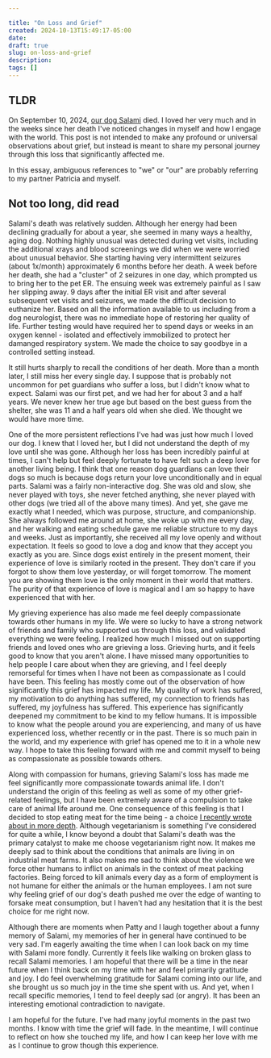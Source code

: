 ```yaml
---

title: "On Loss and Grief"
created: 2024-10-13T15:49:17-05:00
date: 
draft: true
slug: on-loss-and-grief
description: 
tags: []
---
```


## TLDR

On September 10, 2024, [our dog Salami](https://ericyd.com/salami) died. I loved her very much and in the weeks since her death I've noticed changes in myself and how I engage with the world. This post is not intended to make any profound or universal observations about grief, but instead is meant to share my personal journey through this loss that significantly affected me.

In this essay, ambiguous references to "we" or "our" are probably referring to my partner Patricia and myself.

## Not too long, did read

Salami's death was relatively sudden. Although her energy had been declining gradually for about a year, she seemed in many ways a healthy, aging dog. Nothing highly unusual was detected during vet visits, including the additional xrays and blood screenings we did when we were worried about unusual behavior. She starting having very intermittent seizures (about 1x/month) approximately 6 months before her death. A week before her death, she had a "cluster" of 2 seizures in one day, which prompted us to bring her to the pet ER. The ensuing week was extremely painful as I saw her slipping away. 9 days after the initial ER visit and after several subsequent vet visits and seizures, we made the difficult decision to euthanize her. Based on all the information available to us including from a dog neurologist, there was no immediate hope of restoring her quality of life. Further testing would have required her to spend days or weeks in an oxygen kennel - isolated and effectively immobilized to protect her damanged respiratory system. We made the choice to say goodbye in a controlled setting instead.

It still hurts sharply to recall the conditions of her death. More than a month later, I still miss her every single day. I suppose that is probably not uncommon for pet guardians who suffer a loss, but I didn't know what to expect. Salami was our first pet, and we had her for about 3 and a half years. We never knew her true age but based on the best guess from the shelter, she was 11 and a half years old when she died. We thought we would have more time.

One of the more persistent reflections I've had was just how much I loved our dog. I knew that I loved her, but I did not understand the depth of my love until she was gone. Although her loss has been incredibly painful at times, I can't help but feel deeply fortunate to have felt such a deep love for another living being. I think that one reason dog guardians can love their dogs so much is because dogs return your love unconditionally and in equal parts. Salami was a fairly non-interactive dog. She was old and slow, she never played with toys, she never fetched anything, she never played with other dogs (we tried all of the above many times). And yet, she gave me exactly what I needed, which was purpose, structure, and companionship. She always followed me around at home, she woke up with me every day, and her walking and eating schedule gave me reliable structure to my days and weeks. Just as importantly, she received all my love openly and without expectation. It feels so good to love a dog and know that they accept you exactly as you are. Since dogs exist entirely in the present moment, their experience of love is similarly rooted in the present. They don't care if you forgot to show them love yesterday, or will forget tomorrow. The moment you are showing them love is the only moment in their world that matters. The purity of that experience of love is magical and I am so happy to have experienced that with her.

My grieving experience has also made me feel deeply compassionate towards other humans in my life. We were so lucky to have a strong network of friends and family who supported us through this loss, and validated everything we were feeling. I realized how much I missed out on supporting friends and loved ones who are grieving a loss. Grieving hurts, and it feels good to know that you aren't alone. I have missed many opportunities to help people I care about when they are grieving, and I feel deeply remorseful for times when I have not been as compassionate as I could have been. This feeling has mostly come out of the observation of how significantly this grief has impacted my life. My quality of work has suffered, my motivation to do anything has suffered, my connection to friends has suffered, my joyfulness has suffered. This experience has significantly deepened my commitment to be kind to my fellow humans. It is impossible to know what the people around you are experiencing, and many of us have experienced loss, whether recently or in the past. There is so much pain in the world, and my experience with grief has opened me to it in a whole new way. I hope to take this feeling forward with me and commit myself to being as compassionate as possible towards others.

Along with compassion for humans, grieving Salami's loss has made me feel significantly more compassionate towards animal life. I don't understand the origin of this feeling as well as some of my other grief-related feelings, but I have been extremely aware of a compulsion to take care of animal life around me. One consequence of this feeling is that I decided to stop eating meat for the time being - a choice [I recently wrote about in more depth](/eating-vegetarian-for-now). Although vegetarianism is something I've considered for quite a while, I know beyond a doubt that Salami's death was the primary catalyst to make me choose vegetarianism right now. It makes me deeply sad to think about the conditions that animals are living in on industrial meat farms. It also makes me sad to think about the violence we force other humans to inflict on animals in the context of meat packing factories. Being forced to kill animals every day as a form of employment is not humane for either the animals or the human employees. I am not sure why feeling grief of our dog's death pushed me over the edge of wanting to forsake meat consumption, but I haven't had any hesitation that it is the best choice for me right now.

Although there are moments when Patty and I laugh together about a funny memory of Salami, my memories of her in general have continued to be very sad. I'm eagerly awaiting the time when I can look back on my time with Salami more fondly. Currently it feels like walking on broken glass to recall Salami memories. I am hopeful that there will be a time in the near future when I think back on my time with her and feel primarily gratitude and joy. I do feel overwhelming gratitude for Salami coming into our life, and she brought us so much joy in the time she spent with us. And yet, when I recall specific memories, I tend to feel deeply sad (or angry). It has been an interesting emotional contradiction to navigate.

I am hopeful for the future. I've had many joyful moments in the past two months. I know with time the grief will fade. In the meantime, I will continue to reflect on how she touched my life, and how I can keep her love with me as I continue to grow though this experience.
